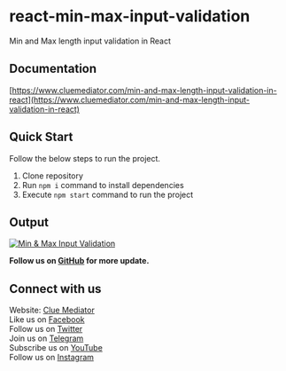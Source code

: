 # react-min-max-input-validation

Min and Max length input validation in React

## Documentation

[https://www.cluemediator.com/min-and-max-length-input-validation-in-react](https://www.cluemediator.com/min-and-max-length-input-validation-in-react)

## Quick Start

Follow the below steps to run the project.

1. Clone repository
2. Run `npm i` command to install dependencies
3. Execute `npm start` command to run the project

## Output

[![Min & Max Input Validation](https://www.cluemediator.com/wp-content/uploads/2022/02/output-min-and-max-length-input-validation-in-react-clue-mediator.gif)](https://www.cluemediator.com/min-and-max-length-input-validation-in-react)

**Follow us on [GitHub](https://github.com/cluemediator) for more update.**

## Connect with us

Website: [Clue Mediator](https://www.cluemediator.com)  
Like us on [Facebook](https://www.facebook.com/thecluemediator)  
Follow us on [Twitter](https://twitter.com/cluemediator)  
Join us on [Telegram](https://t.me/cluemediator)  
Subscribe us on [YouTube](https://www.youtube.com/ClueMediator)  
Follow us on [Instagram](https://www.instagram.com/clue_mediator)

